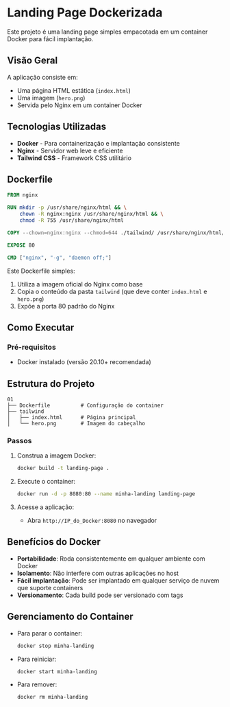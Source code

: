 # Landing Page Dockerizada

Este projeto é uma landing page simples empacotada em um container Docker para fácil implantação.

## Visão Geral

A aplicação consiste em:
- Uma página HTML estática (`index.html`)
- Uma imagem (`hero.png`)
- Servida pelo Nginx em um container Docker

## Tecnologias Utilizadas

- **Docker** - Para containerização e implantação consistente
- **Nginx** - Servidor web leve e eficiente
- **Tailwind CSS** - Framework CSS utilitário

## Dockerfile

```dockerfile
FROM nginx

RUN mkdir -p /usr/share/nginx/html && \
    chown -R nginx:nginx /usr/share/nginx/html && \
    chmod -R 755 /usr/share/nginx/html

COPY --chown=nginx:nginx --chmod=644 ./tailwind/ /usr/share/nginx/html/

EXPOSE 80

CMD ["nginx", "-g", "daemon off;"]
```

Este Dockerfile simples:
1. Utiliza a imagem oficial do Nginx como base
2. Copia o conteúdo da pasta `tailwind` (que deve conter `index.html` e `hero.png`)
3. Expõe a porta 80 padrão do Nginx

## Como Executar

### Pré-requisitos
- Docker instalado (versão 20.10+ recomendada)

## Estrutura do Projeto

```
01
├── Dockerfile          # Configuração do container
├── tailwind
│   ├── index.html      # Página principal
│   └── hero.png        # Imagem do cabeçalho
```

### Passos

1. Construa a imagem Docker:
   ```bash
   docker build -t landing-page .
   ```

2. Execute o container:
   ```bash
   docker run -d -p 8080:80 --name minha-landing landing-page
   ```

3. Acesse a aplicação:
   - Abra `http://IP_do_Docker:8080` no navegador

## Benefícios do Docker

- **Portabilidade**: Roda consistentemente em qualquer ambiente com Docker
- **Isolamento**: Não interfere com outras aplicações no host
- **Fácil implantação**: Pode ser implantado em qualquer serviço de nuvem que suporte containers
- **Versionamento**: Cada build pode ser versionado com tags

## Gerenciamento do Container

- Para parar o container:
  ```bash
  docker stop minha-landing
  ```

- Para reiniciar:
  ```bash
  docker start minha-landing
  ```

- Para remover:
  ```bash
  docker rm minha-landing
  ```


